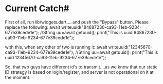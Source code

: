 # Current Catch#
First of all, run lib/widgets.dart.....and push the "Bypass" button.
Please replace the following:
                      await writeuuid("84887230-ca93-11eb-9234-677e39cede1e");
                      //String uu=await getuuid();
                      print("This is uuid 84887230-ca93-11eb-9234-677e39cede1e");
                      
with this, when any other of two is running it:
                      await writeuuid("12345670-ca93-11eb-9234-677e39cede1e");
                      //String uu=await getuuid();
                      print("This is uuid 12345670-ca93-11eb-9234-677e39cede1e");
                      
                      
So, that two guys have different id's to transmit....as we know that our static ID strategy is based on login/register, and server is not operational on it at the moment.
